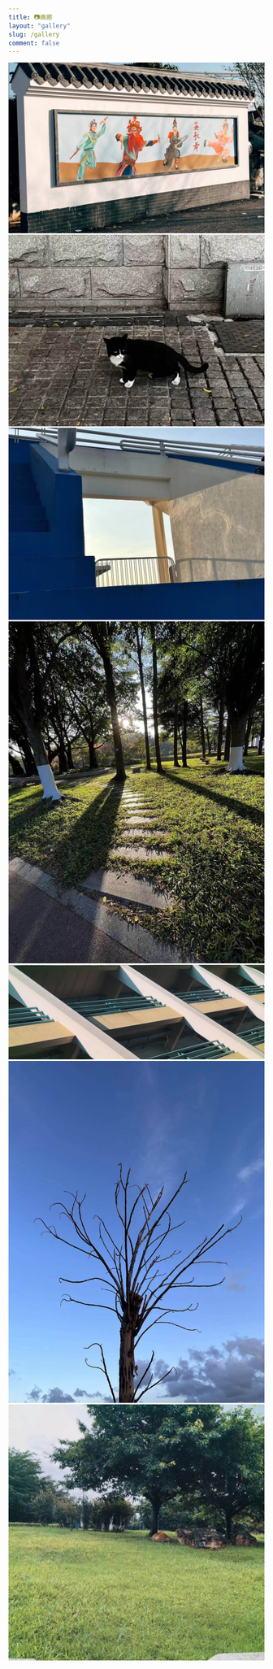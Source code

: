 ```yaml
---
title: 📷画廊
layout: "gallery"
slug: /gallery
comment: false
---
```


![](1.jpg)
![](2.jpg)
![](3.jpg)
![](4.jpg)
![](5.jpg)
![](6.jpg)
![](7.jpg)




